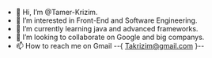 - 👋 Hi, I’m @Tamer-Krizim.
- 👀 I’m interested in Front-End and Software Engineering.
- 🌱 I’m currently learning java and advanced frameworks.
- 💞️ I’m looking to collaborate on Google and big companys.
- 📫 How to reach me on Gmail --{ Takrizim@gmail.com }--

<!---
Tamer-krizim/Tamer-krizim is a ✨ special ✨ repository because its `README.md` (this file) appears on your GitHub profile.
You can click the Preview link to take a look at your changes.
--->
